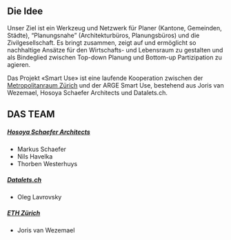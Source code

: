 ## Die Idee

Unser Ziel ist ein Werkzeug und Netzwerk für Planer (Kantone, Gemeinden, Städte), “Planungsnahe” (Architekturbüros, Planungsbüros) und die Zivilgesellschaft. Es bringt zusammen, zeigt auf und ermöglicht so nachhaltige Ansätze für den Wirtschafts- und Lebensraum zu gestalten und als Bindeglied zwischen Top-down Planung und Bottom-up Partizipation zu agieren.

Das Projekt «Smart Use» ist eine laufende Kooperation zwischen der [Metropolitanraum Zürich](https://www.metropolitanraum-zuerich.ch/themen/kooperationsprogramm/smart-use-raum-wachstum-und-big-data.html) und der ARGE Smart Use, bestehend aus Joris van Wezemael, Hosoya Schaefer Architects und Datalets.ch.

## DAS TEAM

##### [Hosoya Schaefer Architects](http://www.hosoyaschaefer.com)

- Markus Schaefer
- Nils Havelka
- Thorben Westerhuys

##### [Datalets.ch](https://www.datalets.ch)

- Oleg Lavrovsky

##### [ETH Zürich](https://www.ethz.ch)

- Joris van Wezemael
